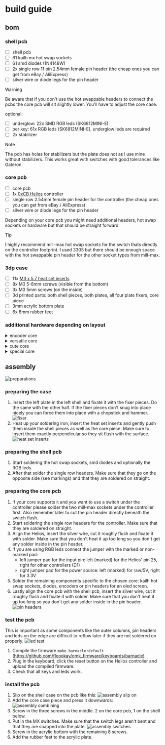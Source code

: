 # build guide

## bom

### shell pcb

- [ ] shell pcb
- [ ] 61 kailh mx hot swap sockets
- [ ] 61 smd diodes (1N4148W)
- [ ] 2x single row 11 pin 2.54mm female pin header (the cheap ones you can get from eBay / AliExpress)
- [ ] silver wire or diode legs for the pin header

> [!WARNING]
> Be aware that if you don't use the hot swappable headers to connect the pcbs the core pcb will sit slightly lower. You'll have to adjust the core case.

optional:
- [ ] underglow: 22x SMD RGB leds (SK6812MINI-E)
- [ ] per key: 61x RGB leds (SK6812MINI-E), underglow leds are required
- [ ] 2x stabilizer

> [!NOTE]  
> The pcb has holes for stabilizers but the plate does not as I use mine without stabilizers. This works great with switches with good tolerances like Gateron.

### core pcb

- [ ] core pcb
- [ ] 1x [0xCB Helios](https://keeb.supply/products/0xcb-helios) controller
- [ ] single row 2.54mm female pin header for the controller (the cheap ones you can get from eBay / AliExpress)
- [ ] silver wire or diode legs for the pin header

Depending on your core pcb you might need additional headers, hot swap sockets or hardware but that should be straight forward

> [!TIP]
> I highly recommend mill-max hot swap sockets for the switch thats directly on the controller footprint. I used 3305 but there should be enough space with the hot swappable pin header for the other socket types from mill-max.

### 3dp case

- [ ] 11x [M3 x 5.7 heat set inserts](https://cnckitchen.store/products/heat-set-insert-m3-x-5-7-100-pieces)
- [ ] 8x M3 5-8mm screws (visible from the bottom)
- [ ] 3x M3 5mm screws (on the inside)
- [ ] 3d printed parts: both shell pieces, both plates, all four plate fixers, core piece
- [ ] 3mm acrylic bottom plate
- [ ] 6x 8mm rubber feet

### additional hardware depending on layout

<details>
<summary>encoder core</summary>

- [ ] 2 kailh mx hot swap sockets
- [ ] 1 smd diode (1N4148W) per key and encoder
- [ ] encoder (2 at most)
    - ec11 rotary encoder with a short (d) shaft (15mm)
    - knob
</details>

<details>
<summary>versatile core</summary>

- [ ] 1 smd diode (1N4148W) per key and encoder
- [ ] encoder (2 at most)
    - ec11 rotary encoder with a short (d) shaft (15mm)
    - knob
- [ ] oled screen
    - 1.3" oled screen
    - pair of single row 4 pin 2.54mm pin headers (the cheap ones you can get from eBay / AliExpress)
    - 4x M2 heat set inserts
    - 4x M2 5mm screws
</details>

<details>
<summary>cute core</summary>

- [ ] 4 kailh mx hot swap socket
- [ ] 4 smd diode (1N4148W)
</details>

<details>
<summary>special core</summary>

still WIP
</details>

## assembly

![preparations](./images/assembly_preparations.webp)

### preparing the case

1. Insert the left plate in the left shell and fixate it with the fixer pieces. Do the same with the other half. If the fixer pieces don't snug into place nicely you can force them into place with a chopstick and hammer. ![fixer](./images/assembly_fixer.webp)
2. Heat up your soldering iron, insert the heat set inserts and gently push them inside the shell pieces as well as the core piece. Make sure to insert them exactly perpendicular so they sit flush with the surface. ![heat set inserts](./images/assembly_heat_set_inserts.webp)

### preparing the shell pcb

1. Start soldering the hot swap sockets, smd diodes and optionally the RGB leds.
2. After that solder the single row headers. Make sure that they go on the opposite side (see markings) and that they are soldered on straight.

### preparing the core pcb

1. If your core supports it and you want to use a switch under the controller please solder the two mill-max sockets under the controller first. Also remember later to cut the pin header directly beneath the switch flush.
2. Start soldering the single row headers for the controller. Make sure that they are soldered on straight.
3. Align the Helios, insert the silver wire, cut it roughly flush and fixate it with solder. Make sure that you don't heat it up too long so you don't get any solder inside in the pin header. 
4. If you are using RGB leds connect the jumper with the marked or non-marked pad:
    - left jumper pad for the input pin: left (marked) for the Helios' pin 25, right for other controllers (D1)
    - right jumper pad for the power source: left (marked) for raw/5V, right for 3.3V
5. Solder the remaining components specific to the chosen core: kailh hot swap sockets, diodes, encoders or pin headers for an oled screen.
6. Lastly align the core pcb with the shell pcb, insert the silver wire, cut it roughly flush and fixate it with solder. Make sure that you don't heat it up too long so you don't get any solder inside in the pin header. ![pin headers](./images/assembly_pin_headers.webp)

### test the pcb

This is important as some components like the outer columns, pin headers and leds on the edge are difficult to reflow later if they are not soldered on properly. ![led test](./images/assembly_led_test.webp)

1. Compile the firmware `make barnacle:default` (<https://github.com/floookay/qmk_firmware/keyboards/barnacle>)
2. Plug in the keyboard, click the reset button on the Helios controller and upload the compiled firmware.
3. Check that all keys and leds work.

### install the pcb

1. Slip on the shell case on the pcb like this: ![assembly slip on](./images/assembly_slip_on.webp)
2. Add the core case piece and press it downwards: ![assembly combining](./images/assembly_combining.webp)
3. Screw in the three screws in the middle. 2 on the core pcb, 1 on the shell below.
4. Put in the MX switches. Make sure that the switch legs aren't bent and that they are snapped into the plate. ![assembly switches](./images/assembly_switches.webp)
5. Screw in the acrylic bottom with the remaining 8 screws.
6. Add the rubber feet to the acrylic plate.
